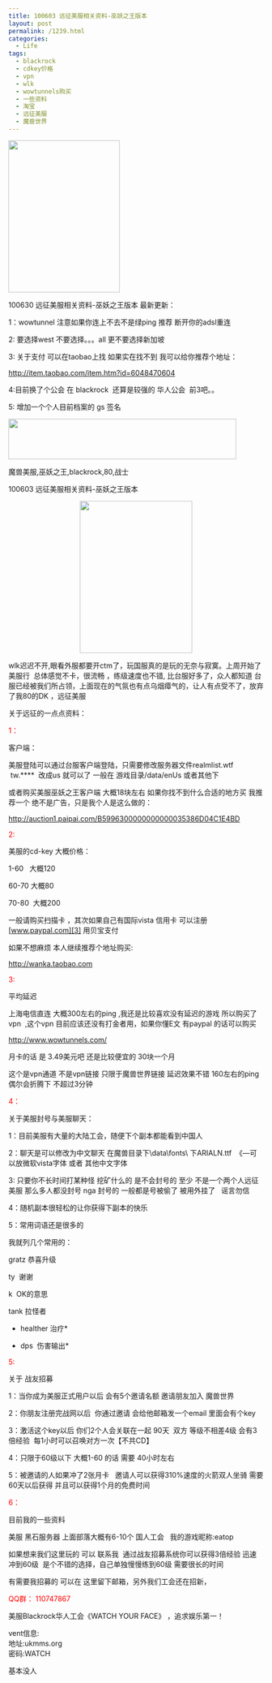 ```yaml
---
title: 100603 远征美服相关资料-巫妖之王版本
layout: post
permalink: /1239.html
categories:
  - Life
tags:
  - blackrock
  - cdkey价格
  - vpn
  - wlk
  - wowtunnels购买
  - 一些资料
  - 淘宝
  - 远征美服
  - 魔兽世界
---
```

[][1][<img class="aligncenter size-medium wp-image-1318" title="wg" src="http://www.80aj.com/wp-content/uploads/2010/06/wg-220x300.jpg" alt="" width="220" height="300" />][2]

100630 远征美服相关资料-巫妖之王版本 最新更新：

1：wowtunnel 注意如果你连上不去不是绿ping 推荐 断开你的adsl重连

2: 要选择west 不要选择。。。all 更不要选择新加坡

3: 关于支付 可以在taobao上找 如果实在找不到 我可以给你推荐个地址：

http://item.taobao.com/item.htm?id=6048470604

4:目前换了个公会 <R E D> 在 blackrock  还算是较强的 华人公会  前3吧。。

5: 增加一个个人目前档案的 gs 签名

<div style="width: 460px" class="wp-caption aligncenter">
  <a href="blog.80aj.com"><img title="魔兽美服,巫妖之王,blackrock,80,战士" src="http://i.imgur.com/c0Go6.png" alt="" width="450" height="80" /></a><p class="wp-caption-text">
    魔兽美服,巫妖之王,blackrock,80,战士
  </p>
</div>

100603 远征美服相关资料-巫妖之王版本

<p style="text-align: center;">
  <a href="http://www.80aj.com/wp-content/uploads/2010/06/s1.jpg"><img class="aligncenter" title="s1" src="http://www.80aj.com/wp-content/uploads/2010/06/s1-222x300.jpg" alt="" width="222" height="300" /></a>
</p>

wlk迟迟不开,眼看外服都要开ctm了，玩国服真的是玩的无奈与寂寞。上周开始了美服行  总体感觉不卡，很流畅 ，练级速度也不错, 比台服好多了，众人都知道 台服已经被我们所占领，上面现在的气氛也有点乌烟瘴气的，让人有点受不了，放弃了我80的DK ，远征美服

关于远征的一点点资料：

<span style="color: #ff0000;">1：</span>

客户端：

美服登陆可以通过台服客户端登陆，只需要修改服务器文件realmlist.wtf    tw.\****  改成us 就可以了 一般在 游戏目录/data/enUs 或者其他下

或者购买美服巫妖之王客户端 大概18块左右 如果你找不到什么合适的地方买 我推荐一个 绝不是广告，只是我个人是这么做的：

<http://auction1.paipai.com/B5996300000000000035386D04C1E4BD>

<span style="color: #ff0000;">2:</span>

美服的cd-key 大概价格：

1-60   大概120

60-70 大概80

70-80  大概200

一般请购买扫描卡 ，其次如果自己有国际vista 信用卡 可以注册[www.paypal.com][3] 用贝宝支付

如果不想麻烦 本人继续推荐个地址购买:

<http://wanka.taobao.com>

<span style="color: #ff0000;">3:</span>

平均延迟

上海电信直连 大概300左右的ping ,我还是比较喜欢没有延迟的游戏 所以购买了 vpn  ,这个vpn 目前应该还没有打金者用，如果你懂E文 有paypal 的话可以购买

<http://www.wowtunnels.com/>

月卡的话 是 3.49美元吧 还是比较便宜的 30块一个月

这个是vpn通道 不是vpn链接 只限于魔兽世界链接 延迟效果不错 160左右的ping 偶尔会折腾下 不超过3分钟

<span style="color: #ff0000;">4：</span>

关于美服封号与美服聊天：

1：目前美服有大量的大陆工会，随便下个副本都能看到中国人

2：聊天是可以修改为中文聊天 在魔兽目录下\data\fonts\ 下ARIALN.ttf  《&#8212;可以放微软vista字体 或者 其他中文字体

3: 只要你不长时间打某种怪 挖矿什么的 是不会封号的 至少 不是一个两个人远征美服 那么多人都没封号 nga 封号的 一般都是号被偷了 被用外挂了   谣言勿信

4：随机副本很轻松的让你获得下副本的快乐

5：常用词语还是很多的

我就列几个常用的：

gratz 恭喜升级

ty  谢谢

k  OK的意思

tank 拉怪者

* healther 治疗*

* dps  伤害输出*

<span style="color: #ff0000;">5:</span>

关于 战友招募

1：当你成为美服正式用户以后 会有5个邀请名额 邀请朋友加入 魔兽世界

2：你朋友注册完战网以后  你通过邀请 会给他邮箱发一个email 里面会有个key

3：激活这个key以后 你们2个人会关联在一起 90天  双方 等级不相差4级 会有3倍经验  每1小时可以召唤对方一次【不共CD】

4：只限于60级以下 大概1-60 的话 需要 40小时左右

5：被邀请的人如果冲了2张月卡   邀请人可以获得310%速度的火箭双人坐骑 需要60天以后获得 并且可以获得1个月的免费时间

<span style="color: #ff0000;">6：</span>

目前我的一些资料

美服 黑石服务器 上面部落大概有6-10个 国人工会   我的游戏昵称:eatop

如果想来我们这里玩的 可以 联系我  通过战友招募系统你可以获得3倍经验 迅速冲到60级  是个不错的选择，自己单独慢慢练到60级 需要很长的时间

有需要我招募的 可以在 这里留下邮箱，另外我们工会还在招新，

<span style="color: #ff0000;">QQ群： 110747867</span>

美服Blackrock华人工会《WATCH YOUR FACE》 ，追求娱乐第一！

vent信息:  
地址:ukmms.org  
密码:WATCH

基本没人

 [1]: http://www.80aj.com/wp-content/uploads/2010/06/s1.jpg
 [2]: http://www.80aj.com/wp-content/uploads/2010/06/wg.jpg
 [3]: http://www.paypal.com